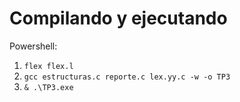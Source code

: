 # Compilando y ejecutando

Powershell:

1. `flex flex.l`
2. `gcc estructuras.c reporte.c lex.yy.c -w -o TP3`  
3. `& .\TP3.exe`
